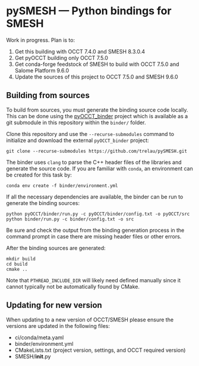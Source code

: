 # pySMESH — Python bindings for SMESH
Work in progress. Plan is to:

1. Get this building with OCCT 7.4.0 and SMESH 8.3.0.4
2. Get pyOCCT building only OCCT 7.5.0
3. Get conda-forge feedstock of SMESH to build with OCCT 7.5.0 and Salome Platform 9.6.0
4. Update the sources of this project to OCCT 7.5.0 and SMESH 9.6.0

## Building from sources
To build from sources, you must generate the binding source code locally. This can be done using the
[pyOCCT_binder](https://github.com/trelau/pyOCCT_binder) project which is available as a git
submodule in this repository within the `binder/` folder.

Clone this repository and use the `--recurse-submodules` command to initialize and download the
external `pyOCCT_binder` project:

    git clone --recurse-submodules https://github.com/trelau/pySMESH.git

The binder uses `clang` to parse the C++ header files of the libraries and generate the source
code. If you are familiar with `conda`, an environment can be created for this task by:

    conda env create -f binder/environment.yml

If all the necessary dependencies are available, the binder can be run to generate the binding
sources:

    python pyOCCT/binder/run.py -c pyOCCT/binder/config.txt -o pyOCCT/src
    python binder/run.py -c binder/config.txt -o src

Be sure and check the output from the binding generation process in the command prompt in case there
are missing header files or other errors.

After the binding sources are generated:

    mkdir build
    cd build
    cmake ..

Note that `PTHREAD_INCLUDE_DIR` will likely need defined manually since it cannot typically not be
automatically found by CMake.

## Updating for new version

When updating to a new version of OCCT/SMESH please ensure the versions are
updated in the following files:

- ci/conda/meta.yaml
- binder/environment.yml
- CMakeLists.txt (project version, settings, and OCCT required version)
- SMESH/__init__.py
